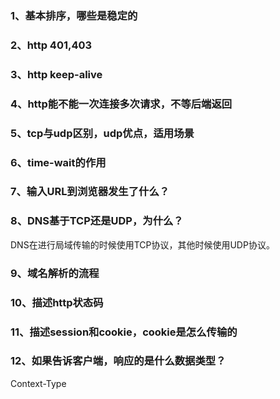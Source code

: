 ### 1、基本排序，哪些是稳定的

### 2、http 401,403

### 3、http keep-alive

### 4、http能不能一次连接多次请求，不等后端返回

### 5、tcp与udp区别，udp优点，适用场景

### 6、time-wait的作用

### 7、输入URL到浏览器发生了什么？

### 8、DNS基于TCP还是UDP，为什么？
DNS在进行局域传输的时候使用TCP协议，其他时候使用UDP协议。

[](https://www.cnblogs.com/lsgxeva/p/8321192.html)

### 9、域名解析的流程

### 10、描述http状态码

### 11、描述session和cookie，cookie是怎么传输的

### 12、如果告诉客户端，响应的是什么数据类型？
Context-Type

